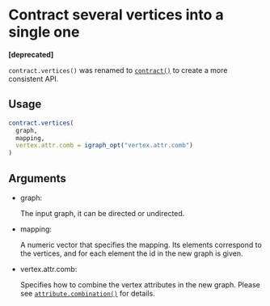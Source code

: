 # Contract several vertices into a single one

**\[deprecated\]**

`contract.vertices()` was renamed to
[`contract()`](https://r.igraph.org/reference/contract.md) to create a
more consistent API.

## Usage

``` r
contract.vertices(
  graph,
  mapping,
  vertex.attr.comb = igraph_opt("vertex.attr.comb")
)
```

## Arguments

- graph:

  The input graph, it can be directed or undirected.

- mapping:

  A numeric vector that specifies the mapping. Its elements correspond
  to the vertices, and for each element the id in the new graph is
  given.

- vertex.attr.comb:

  Specifies how to combine the vertex attributes in the new graph.
  Please see
  [`attribute.combination()`](https://r.igraph.org/reference/igraph-attribute-combination.md)
  for details.
